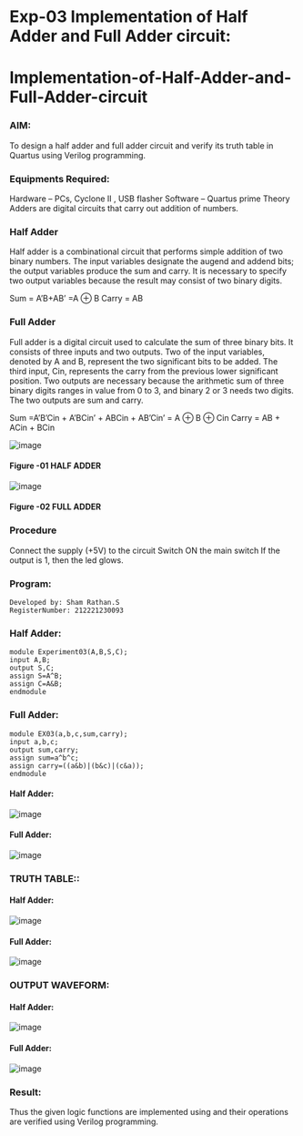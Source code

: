 # Exp-03 Implementation of Half Adder and Full Adder circuit:

# Implementation-of-Half-Adder-and-Full-Adder-circuit
### AIM:
To design a half adder and full adder circuit and verify its truth table in Quartus using Verilog programming.

### Equipments Required:
Hardware – PCs, Cyclone II , USB flasher
Software – Quartus prime
Theory
Adders are digital circuits that carry out addition of numbers.

### Half Adder
Half adder is a combinational circuit that performs simple addition of two binary numbers. The input variables designate the augend and addend bits; the output variables produce the sum and carry. It is necessary to specify two output variables because the result may consist of two binary digits.

Sum = A’B+AB’ =A ⊕ B Carry = AB

### Full Adder
Full adder is a digital circuit used to calculate the sum of three binary bits. It consists of three inputs and two outputs. Two of the input variables, denoted by A and B, represent the two significant bits to be added. The third input, Cin, represents the carry from the previous lower significant position. Two outputs are necessary because the arithmetic sum of three binary digits ranges in value from 0 to 3, and binary 2 or 3 needs two digits. The two outputs are sum and carry.

Sum =A’B’Cin + A’BCin’ + ABCin + AB’Cin’ = A ⊕ B ⊕ Cin Carry = AB + ACin + BCin

 ![image](https://user-images.githubusercontent.com/36288975/163552156-a13e5a56-c638-4110-97d9-8896907c8d25.png)

#### Figure -01 HALF ADDER 


![image](https://user-images.githubusercontent.com/36288975/163552057-b3547877-6d07-45b4-b7e0-bcfebfad9e1d.png)

#### Figure -02 FULL ADDER 

### Procedure

Connect the supply (+5V) to the circuit
Switch ON the main switch
If the output is 1, then the led glows.
### Program:
```
Developed by: Sham Rathan.S
RegisterNumber: 212221230093  
```
### Half Adder:
```
module Experiment03(A,B,S,C);
input A,B;
output S,C;
assign S=A^B;
assign C=A&B;
endmodule
```
### Full Adder:
```
module EX03(a,b,c,sum,carry);
input a,b,c;
output sum,carry;
assign sum=a^b^c;
assign carry=((a&b)|(b&c)|(c&a));
endmodule
```

#### Half Adder:
![image](https://github.com/ShamRathan/Exp-02-Implementation-of-Half-Adder-and-Full-Adder-circuit/assets/93587823/7a37f1bf-762f-4aa5-b808-760ddfe1e266)
#### Full Adder:
![image](https://github.com/ShamRathan/Exp-02-Implementation-of-Half-Adder-and-Full-Adder-circuit/assets/93587823/2a21db5d-2ddb-4a98-ad62-cfb2df769c85)

### TRUTH TABLE::
#### Half Adder:
![image](https://github.com/ShamRathan/Exp-02-Implementation-of-Half-Adder-and-Full-Adder-circuit/assets/93587823/75c45f39-d6f2-4e0c-9cec-4393047efb9f)
#### Full Adder:
![image](https://github.com/ShamRathan/Exp-02-Implementation-of-Half-Adder-and-Full-Adder-circuit/assets/93587823/455cb998-8ada-4abb-9aac-52ad695591c0)

### OUTPUT WAVEFORM:
#### Half Adder:
![image](https://github.com/ShamRathan/Exp-02-Implementation-of-Half-Adder-and-Full-Adder-circuit/assets/93587823/4f67f84d-5de3-424f-8327-b2b9effb13f2)

#### Full Adder:

![image](https://github.com/ShamRathan/Exp-02-Implementation-of-Half-Adder-and-Full-Adder-circuit/assets/93587823/0bf258bd-2184-4f6a-a8c5-271478b7371a)



### Result:
Thus the given logic functions are implemented using and their operations are verified using Verilog programming.
